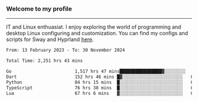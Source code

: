 ### Welcome to my profile

---

IT and Linux enthuasiat. I enjoy exploring the world of programming and desktop Linux configuring and customization. You can find my configs and scripts for Sway and Hyprland [here](https://github.com/uroborosq/mess-of-linux-configurations).

<!-- <div display="block">
 	<img align="left" width="48%" alt="isocalendar" src=".github/metrics/isocalendar_metrics.svg" />
	<img align="center" width="48%" alt="contributions" src=".github/metrics/contributions_metrics.svg" />
	<img align="center" alt="languages" src=".github/metrics/languages_metrics.svg" />
</div> -->

<!-- ![](https://komarev.com/ghpvc/?username=uroborosq&color=success&style=flat-square) -->
<!-- [](https://img.shields.io/github/last-commit/uroborosq/uroborosq?label=Profile%20updated&style=flat-square) -->

<!--START_SECTION:waka-->

```txt
From: 13 February 2023 - To: 30 November 2024

Total Time: 2,251 hrs 43 mins

Go                        1,517 hrs 47 mins████████████████▓░░░░░░░░   66.71 %
Dart                      152 hrs 46 mins █▓░░░░░░░░░░░░░░░░░░░░░░░   06.72 %
Python                    84 hrs 15 mins  █░░░░░░░░░░░░░░░░░░░░░░░░   03.70 %
TypeScript                76 hrs 38 mins  █░░░░░░░░░░░░░░░░░░░░░░░░   03.37 %
Lua                       67 hrs 6 mins   ▓░░░░░░░░░░░░░░░░░░░░░░░░   02.95 %
```

<!--END_SECTION:waka-->
